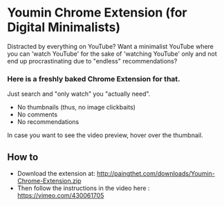 # Youmin Chrome Extension (for Digital Minimalists)

Distracted by everything on YouTube? Want a minimalist YouTube where you can 'watch YouTube' for the sake of 'watching YouTube' only and not end up procrastinating due to "endless" recommendations? 

### Here is a freshly baked Chrome Extension for that.

Just search and "only watch" you "actually need".

* No thumbnails (thus, no image clickbaits)
* No comments
* No recommendations

In case you want to see the video preview, hover over the thumbnail.

## How to

* Download the extension at: http://paingthet.com/downloads/Youmin-Chrome-Extension.zip
* Then follow the instructions in the video here : https://vimeo.com/430061705
